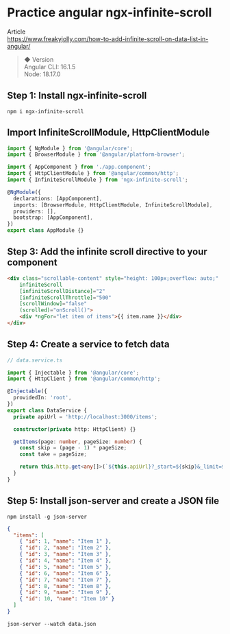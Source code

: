 # Practice angular ngx-infinite-scroll

Article  
<https://www.freakyjolly.com/how-to-add-infinite-scroll-on-data-list-in-angular/>

> ◆ Version  
> Angular CLI: 16.1.5  
> Node: 18.17.0

## Step 1: Install ngx-infinite-scroll

```text
npm i ngx-infinite-scroll
```

## Import InfiniteScrollModule, HttpClientModule

```ts
import { NgModule } from '@angular/core';
import { BrowserModule } from '@angular/platform-browser';

import { AppComponent } from './app.component';
import { HttpClientModule } from '@angular/common/http';
import { InfiniteScrollModule } from 'ngx-infinite-scroll';

@NgModule({
  declarations: [AppComponent],
  imports: [BrowserModule, HttpClientModule, InfiniteScrollModule],
  providers: [],
  bootstrap: [AppComponent],
})
export class AppModule {}
```

## Step 3: Add the infinite scroll directive to your component

```html
<div class="scrollable-content" style="height: 100px;overflow: auto;" 
    infiniteScroll 
    [infiniteScrollDistance]="2"
    [infiniteScrollThrottle]="500"
    [scrollWindow]="false" 
    (scrolled)="onScroll()">
    <div *ngFor="let item of items">{{ item.name }}</div>
</div>
```

## Step 4: Create a service to fetch data

```ts
// data.service.ts

import { Injectable } from '@angular/core';
import { HttpClient } from '@angular/common/http';

@Injectable({
  providedIn: 'root',
})
export class DataService {
  private apiUrl = 'http://localhost:3000/items';

  constructor(private http: HttpClient) {}

  getItems(page: number, pageSize: number) {
    const skip = (page - 1) * pageSize;
    const take = pageSize;

    return this.http.get<any[]>(`${this.apiUrl}?_start=${skip}&_limit=${take}`);
  }
}
```

## Step 5: Install json-server and create a JSON file

```text
npm install -g json-server
```

```json
{
  "items": [
    { "id": 1, "name": "Item 1" },
    { "id": 2, "name": "Item 2" },
    { "id": 3, "name": "Item 3" },
    { "id": 4, "name": "Item 4" },
    { "id": 5, "name": "Item 5" },
    { "id": 6, "name": "Item 6" },
    { "id": 7, "name": "Item 7" },
    { "id": 8, "name": "Item 8" },
    { "id": 9, "name": "Item 9" },
    { "id": 10, "name": "Item 10" }
  ]
}
```

```text
json-server --watch data.json
```
